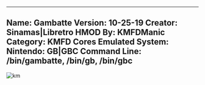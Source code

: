-----------------------
Name: Gambatte
Version: 10-25-19
Creator: Sinamas|Libretro
HMOD By: KMFDManic
Category: KMFD Cores
Emulated System: Nintendo: GB|GBC
Command Line: /bin/gambatte, /bin/gb, /bin/gbc
-----------------------
![km](https://i.imgur.com/SOwvteN.png)
